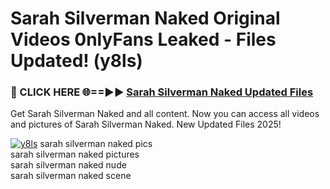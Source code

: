 # Sarah Silverman Naked Original Videos 0nlyFans Leaked - Files Updated! (y8ls)

<h3>🔴 CLICK HERE 🌐==►► <a href="https://tinyurl.com/up5wt9bj" rel="nofollow">Sarah Silverman Naked Updated Files</a></h3>

Get Sarah Silverman Naked and all content. Now you can access all videos and pictures of Sarah Silverman Naked. New Updated Files 2025!

[![y8ls](https://i.imgur.com/ABiUzMV.gif)](https://tinyurl.com/up5wt9bj)
sarah silverman naked pics<br>
sarah silverman naked pictures<br>
sarah silverman naked nude<br>
sarah silverman naked scene